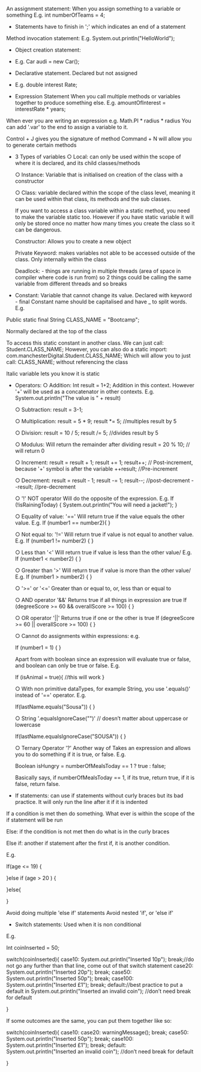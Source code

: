 An assignment statement:
When you assign something to a variable or something
E.g. int numberOfTeams = 4;

- Statements have to finish in ';' which indicates an end of a statement

Method invocation statement:
E.g. System.out.println("HelloWorld");

- Object creation statement:
- E.g. Car audi = new Car();

- Declarative statement. Declared but not assigned
- E.g. double interest Rate;

- Expression Statement
When you call multiple methods or variables together to produce something else.
E.g. amountOfInterest = interestRate * years;

When ever you are writing an expression e.g. Math.PI * radius * radius
You can add '.var' to the end to assign a variable to it.


Control + J gives you the signature of method
Command + N will allow you to generate certain methods


- 3 Types of variables
  ○ Local: can only be used within the scope of where it is declared, and its child classes/methods

  ○ Instance: Variable that is initialised on creation of the class with a constructor

  ○ Class: variable declared within the scope of the class level, meaning it can be used within that class, its methods and the sub classes.

  If you want to access a class variable within a static method, you need to make the variable static too. However if you have static variable it will only be stored once no matter how many times you create the class so it can be dangerous.

  Constructor: Allows you to create a new object

  Private Keyword: makes variables not able to be accessed outside of the class. Only internally within the class

  Deadlock: - things are running in multiple threads (area of space in compiler where code is run from) so 2 things could be calling the same variable from different threads and so breaks

- Constant:
Variable that cannot change its value.
Declared with keyword - final
Constant name should be capitalised and have _ to split words. E.g.

Public static final String CLASS_NAME = "Bootcamp";

Normally declared at the top of the class

To access this static constant in another class. We can just call:
Student.CLASS_NAME;
However, you can also do a static import: com.manchesterDigital.Student.CLASS_NAME;
Which will allow you to just call: CLASS_NAME; without referencing the class

Italic variable lets you know it is static

- Operators:
  ○ Addition:
  Int result = 1+2;
  Addition in this context. However '+' will be used as a concatenator in other contexts. E.g. System.out.println("The value is " + result)

  ○ Subtraction:
  result = 3-1;

  ○ Multiplication:
  result = 5 * 9;
  result *= 5; //multiples result by 5

  ○ Division:
  result = 10 / 5;
  result /= 5; //divides result by 5

  ○ Modulus:
  Will return the remainder after dividing
  result = 20 % 10; // will return 0

  ○ Increment:
  result = result + 1;
  result += 1;
  result++; // Post-increment, because '+' symbol is after the variable
  ++result; //Pre-increment

  ○ Decrement:
  result = result - 1;
  result -= 1;
  result--; //post-decrement
  --result; //pre-decrement


  ○ '!' NOT operator
  Will do the opposite of the expression. E.g.
  If (!isRainingToday) {
    System.out.println("You will need a jacket!");
  }


  ○ Equality of value: '=='
  Will return true if the value equals the other value. E.g.
  If (number1 == number2){
  }

  ○ Not equal to: '!='
  Will return true if value is not equal to another value. E.g.
  If (number1 != number2) {
  }

  ○ Less than '<'
  Will return true if value is less than the other value/ E.g.
  If (number1 < number2) {
  }

  ○ Greater than '>'
  Will return true if value is more than the other value/ E.g.
  If (number1 > number2) {
  }

  ○ '>=' or '<='
  Greater than or equal to, or, less than or equal to

  ○ AND operator '&&'
  Returns true if all things in expression are true
  If (degreeScore >= 60 && overallScore >= 100) {
  }

  ○ OR operator '||'
  Returns true if one or the other is true
  If (degreeScore >= 60 || overallScore >= 100) {
  }


  ○ Cannot do assignments within expressions:  e.g.

  If (number1 = 1) {
  }

  Apart from with boolean since an expression will evaluate true or false, and boolean can only be true or false. E.g.

  If (isAnimal = true){ //this will work
  }

  ○ With non primitive dataTypes, for example String, you use '.equals()' instead of '==' operator. E.g.

  If(lastName.equals("Sousa")) {
  }

  ○ String '.equalsIgnoreCase("")' // doesn’t matter about uppercase or lowercase

  If(lastName.equalsIgnoreCase("SOUSA")) {
  }


  ○ Ternary Operator '?'
  Another way of
  Takes an expression and allows you to do something if it is true, or false. E.g.

  Boolean isHungry = numberOfMealsToday == 1 ? true : false;

  Basically says, if numberOfMealsToday == 1, if its true, return true, if it is false, return false.


- If statements:
can use if statements without curly braces but its bad practice. It will only run the line after it if it is indented

If a condition is met then do something. What ever is within the scope of the if statement will be run

Else: if the condition is not met then do what is in the curly braces

Else if: another if statement after the first if, it is another condition.

E.g.

If(age <= 19) {

}else if (age > 20 ) {

}else{

}

Avoid doing multiple 'else if' statements
Avoid nested 'if', or 'else if'



- Switch statements:
Used when it is non conditional

E.g.

Int coinInserted = 50;

switch(coinInserted){
  case10:
    System.out.println("Inserted 10p");
    break;//do not go any further than that line, come out of that switch statement
  case20:
    System.out.println("Inserted 20p");
    break;
  case50:
    System.out.println("Inserted 50p");
    break;
  case100:
    System.out.println("Inserted £1");
    break;
  default://best practice to put a default in
    System.out.println("Inserted an invalid coin");
    //don’t need break for default

}

If some outcomes are the same, you can put them together like so:

switch(coinInserted){
  case10:
  case20:
    warningMessage();
    break;
  case50:
    System.out.println("Inserted 50p");
    break;
  case100:
    System.out.println("Inserted £1");
    break;
  default:
    System.out.println("Inserted an invalid coin");
    //don’t need break for default

}
